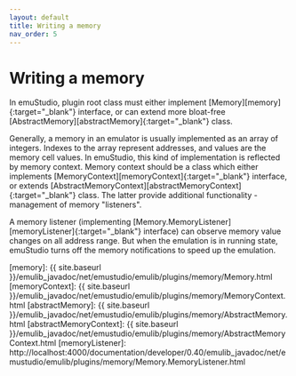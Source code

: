 ```yaml
---
layout: default
title: Writing a memory
nav_order: 5
---
```


# Writing a memory

In emuStudio, plugin root class must either implement [Memory][memory]{:target="_blank"} interface, or can extend more bloat-free [AbstractMemory][abstractMemory]{:target="_blank"} class.
 
Generally, a memory in an emulator is usually implemented as an array of integers. Indexes to the array represent addresses, and values are the memory cell values. In emuStudio, this kind of implementation is reflected by memory context. Memory context should be a class which either implements [MemoryContext][memoryContext]{:target="_blank"} interface, or extends [AbstractMemoryContext][abstractMemoryContext]{:target="_blank"} class. The latter provide additional functionality - management of memory "listeners".

A memory listener (implementing [Memory.MemoryListener][memoryListener]{:target="_blank"} interface) can observe memory value changes on all address range. But when the emulation is in running state, emuStudio turns off the memory notifications to speed up the emulation.  



[memory]: {{ site.baseurl }}/emulib_javadoc/net/emustudio/emulib/plugins/memory/Memory.html
[memoryContext]: {{ site.baseurl }}/emulib_javadoc/net/emustudio/emulib/plugins/memory/MemoryContext.html
[abstractMemory]: {{ site.baseurl }}/emulib_javadoc/net/emustudio/emulib/plugins/memory/AbstractMemory.html
[abstractMemoryContext]: {{ site.baseurl }}/emulib_javadoc/net/emustudio/emulib/plugins/memory/AbstractMemoryContext.html
[memoryListener]: http://localhost:4000/documentation/developer/0.40/emulib_javadoc/net/emustudio/emulib/plugins/memory/Memory.MemoryListener.html
